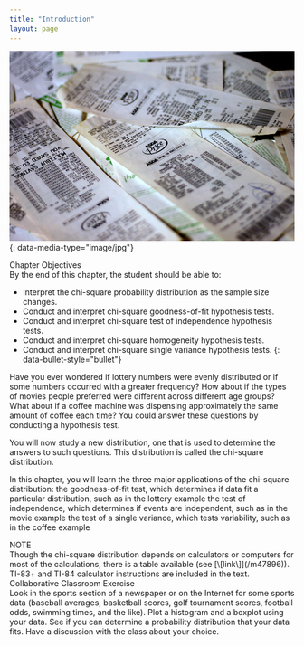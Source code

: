 ```yaml
---
title: "Introduction"
layout: page
---
```



<?cnx.eoc class="summary" title="Chapter Review"?>

<?cnx.eoc class="formula-review" title="Formula Review"?>

<?cnx.eoc class="practice" title="Practice"?>

<?cnx.eoc class="bring-together-exercises" title="Bringing It Together : Practice"?>

<?cnx.eoc class="free-response" title="Homework"?>

<?cnx.eoc class="bring-together-homework" title="Bringing It Together : Homework"?>

<?cnx.eoc class="references" title="References"?>

 ![This is a photo of a pile of grocery store receipts. The items and prices are blurred.](../resources/CNX_Stats_C11_CO.jpg "The chi-square distribution can be used to find relationships between two things, like grocery prices at different stores. (credit: Pete/flickr)"){: data-media-type="image/jpg"}

<div data-type="note" class="chapter-objectives" data-label="" markdown="1">
<div data-type="title">
Chapter Objectives
</div>
By the end of this chapter, the student should be able to:

* Interpret the chi-square probability distribution as the sample size changes.
* Conduct and interpret chi-square goodness-of-fit hypothesis tests.
* Conduct and interpret chi-square test of independence hypothesis tests.
* Conduct and interpret chi-square homogeneity hypothesis tests.
* Conduct and interpret chi-square single variance hypothesis tests.
{: data-bullet-style="bullet"}

</div>

Have you ever wondered if lottery numbers were evenly distributed or if some numbers occurred with a greater frequency? How about if the types of movies people preferred were different across different age groups? What about if a coffee machine was dispensing approximately the same amount of coffee each time? You could answer these questions by conducting a hypothesis test.

You will now study a new distribution, one that is used to determine the answers to such questions. This distribution is called the chi-square distribution.

In this chapter, you will learn the three major applications of the chi-square distribution: <span data-type="list" data-list-type="enumerated" id="list-9872341"> <span data-type="item">the goodness-of-fit test, which determines if data fit a particular distribution, such as in the lottery example</span> <span data-type="item">the test of independence, which determines if events are independent, such as in the movie example</span> <span data-type="item">the test of a single variance, which tests variability, such as in the coffee example</span> </span>

<div data-type="note" id="id17641525" class="finger" data-label="" markdown="1">
<div data-type="title">
NOTE
</div>
Though the chi-square distribution depends on calculators or computers for most of the calculations, there is a table available (see [\[link\]](/m47896)). TI-83+ and TI-84 calculator instructions are included in the text.

</div>

<div data-type="note" class="statistics collab" data-label="" markdown="1">
<div data-type="title">
Collaborative Classroom Exercise
</div>
Look in the sports section of a newspaper or on the Internet for some sports data (baseball averages, basketball scores, golf tournament scores, football odds, swimming times, and the like). Plot a histogram and a boxplot using your data. See if you can determine a probability distribution that your data fits. Have a discussion with the class about your choice.

</div>

